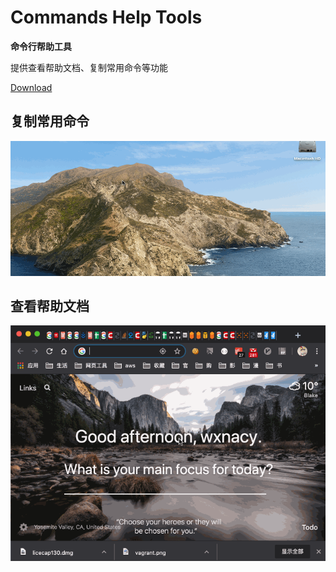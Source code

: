 # Commands Help Tools

**命令行帮助工具**

提供查看帮助文档、复制常用命令等功能

[Download](https://github.com/wxnacy/alfred-commands-workflow/releases/download/2020.05.13.114714/Commands.Help.Tools.alfredworkflow)

## 复制常用命令

![cmds](https://github.com/wxnacy/image/blob/master/blog/cmds.gif)

## 查看帮助文档

![man](https://raw.githubusercontent.com/wxnacy/image/master/blog/man.gif)

